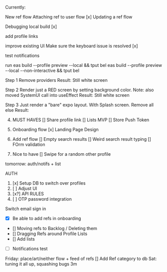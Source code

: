 Currently:

New ref flow
Attaching ref to user flow
[x]
Updating a ref flow

Debugging local build
[x]

add profile links

improve existing UI
Make sure the keyboard issue is resolved
[x]

test notifications

run
eas build --profile preview --local && tput bel
eas build --profile preview --local --non-interactive && tput bel

Step 1 Remove providers
Result: Still white screen

Step 2 Render just a RED screen by setting background color.
Note: also moved SystemUI call into useEffect
Result: Still white screen

Step 3
Just render a "bare" expo layout. With Splash screen. Remove all else
Result:

4. MUST HAVES
   [] Share profile link
   [] Lists MVP
   [] Store Push Token

1. Onboarding flow
   [x] Landing Page Design
1. Add ref flow
   [] Empty search results
   [] Weird search result typing
   [] FOrm validation
1. Nice to have
   [] Swipe for a random other profile

tomorrow: auth/notifs + list

AUTH

1. [x] Setup DB to switch over profiles
2. [ ] Adjust UI
3. [x?] API RULES
4. [ ] OTP password integration

Switch email sign in

- [x] Be able to add refs in onboarding
- [] Moving refs to Backlog / Deleting them
- [] Dragging Refs around Profile
  Lists
- [] Add lists
- [ ] Notifications test

Friday: place/art/neither flow + feed of refs
[] Add Ref category to db
Sat: tuning it all up, squashing bugs
3m
